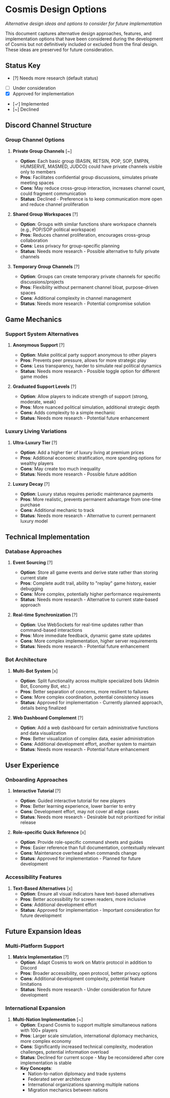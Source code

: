 # Cosmis Design Options

*Alternative design ideas and options to consider for future implementation*

This document captures alternative design approaches, features, and implementation options that have been considered during the development of Cosmis but not definitively included or excluded from the final design. These ideas are preserved for future consideration.

## Status Key
- [?] Needs more research (default status)
- [ ] Under consideration
- [x] Approved for implementation
- [✓] Implemented
- [~] Declined

## Discord Channel Structure

### Group Channel Options

1. **Private Group Channels** [~]
   - **Option**: Each basic group (BASIN, RETSIN, POP, SOP, EMPIN, HUMSERVE, MASMED, JUDCO) could have private channels visible only to members
   - **Pros**: Facilitates confidential group discussions, simulates private meeting spaces
   - **Cons**: May reduce cross-group interaction, increases channel count, could fragment communication
   - **Status**: Declined - Preference is to keep communication more open and reduce channel proliferation

2. **Shared Group Workspaces** [?]
   - **Option**: Groups with similar functions share workspace channels (e.g., POP/SOP political workspace)
   - **Pros**: Reduces channel proliferation, encourages cross-group collaboration
   - **Cons**: Less privacy for group-specific planning
   - **Status**: Needs more research - Possible alternative to fully private channels

3. **Temporary Group Channels** [?]
   - **Option**: Groups can create temporary private channels for specific discussions/projects
   - **Pros**: Flexibility without permanent channel bloat, purpose-driven spaces
   - **Cons**: Additional complexity in channel management
   - **Status**: Needs more research - Potential compromise solution

## Game Mechanics

### Support System Alternatives

1. **Anonymous Support** [?]
   - **Option**: Make political party support anonymous to other players
   - **Pros**: Prevents peer pressure, allows for more strategic play
   - **Cons**: Less transparency, harder to simulate real political dynamics
   - **Status**: Needs more research - Possible toggle option for different game modes

2. **Graduated Support Levels** [?]
   - **Option**: Allow players to indicate strength of support (strong, moderate, weak)
   - **Pros**: More nuanced political simulation, additional strategic depth
   - **Cons**: Adds complexity to a simple mechanic
   - **Status**: Needs more research - Potential future enhancement

### Luxury Living Variations

1. **Ultra-Luxury Tier** [?]
   - **Option**: Add a higher tier of luxury living at premium prices
   - **Pros**: Additional economic stratification, more spending options for wealthy players
   - **Cons**: May create too much inequality
   - **Status**: Needs more research - Possible future addition

2. **Luxury Decay** [?]
   - **Option**: Luxury status requires periodic maintenance payments
   - **Pros**: More realistic, prevents permanent advantage from one-time purchase
   - **Cons**: Additional mechanic to track
   - **Status**: Needs more research - Alternative to current permanent luxury model

## Technical Implementation

### Database Approaches

1. **Event Sourcing** [?]
   - **Option**: Store all game events and derive state rather than storing current state
   - **Pros**: Complete audit trail, ability to "replay" game history, easier debugging
   - **Cons**: More complex, potentially higher performance requirements
   - **Status**: Needs more research - Alternative to current state-based approach

2. **Real-time Synchronization** [?]
   - **Option**: Use WebSockets for real-time updates rather than command-based interactions
   - **Pros**: More immediate feedback, dynamic game state updates
   - **Cons**: More complex implementation, higher server requirements
   - **Status**: Needs more research - Potential future enhancement

### Bot Architecture

1. **Multi-Bot System** [x]
   - **Option**: Split functionality across multiple specialized bots (Admin Bot, Economy Bot, etc.)
   - **Pros**: Better separation of concerns, more resilient to failures
   - **Cons**: More complex coordination, potential consistency issues
   - **Status**: Approved for implementation - Currently planned approach, details being finalized

2. **Web Dashboard Complement** [?]
   - **Option**: Add a web dashboard for certain administrative functions and data visualization
   - **Pros**: Better visualization of complex data, easier administration
   - **Cons**: Additional development effort, another system to maintain
   - **Status**: Needs more research - Potential future enhancement

## User Experience

### Onboarding Approaches

1. **Interactive Tutorial** [?]
   - **Option**: Guided interactive tutorial for new players
   - **Pros**: Better learning experience, lower barrier to entry
   - **Cons**: Development effort, may not cover all edge cases
   - **Status**: Needs more research - Desirable but not prioritized for initial release

2. **Role-specific Quick Reference** [x]
   - **Option**: Provide role-specific command sheets and guides
   - **Pros**: Easier reference than full documentation, contextually relevant
   - **Cons**: Maintenance overhead when commands change
   - **Status**: Approved for implementation - Planned for future development

### Accessibility Features

1. **Text-Based Alternatives** [x]
   - **Option**: Ensure all visual indicators have text-based alternatives
   - **Pros**: Better accessibility for screen readers, more inclusive
   - **Cons**: Additional development effort
   - **Status**: Approved for implementation - Important consideration for future development

## Future Expansion Ideas

### Multi-Platform Support

1. **Matrix Implementation** [?]
   - **Option**: Adapt Cosmis to work on Matrix protocol in addition to Discord
   - **Pros**: Broader accessibility, open protocol, better privacy options
   - **Cons**: Additional development complexity, potential feature limitations
   - **Status**: Needs more research - Under consideration for future development

### International Expansion

1. **Multi-Nation Implementation** [~]
   - **Option**: Expand Cosmis to support multiple simultaneous nations with 100+ players
   - **Pros**: Larger scale simulation, international diplomacy mechanics, more complex economy
   - **Cons**: Significantly increased technical complexity, moderation challenges, potential information overload
   - **Status**: Declined for current scope - May be reconsidered after core implementation is stable
   - **Key Concepts**:
     - Nation-to-nation diplomacy and trade systems
     - Federated server architecture
     - International organizations spanning multiple nations
     - Migration mechanics between nations

